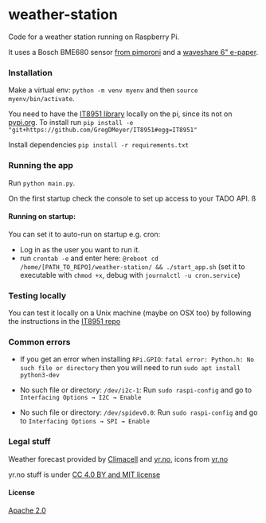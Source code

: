 # weather-station

Code for a weather station running on Raspberry Pi.

It uses a Bosch BME680 sensor [from pimoroni](https://shop.pimoroni.com/products/bme680-breakout) and a [waveshare 6" e-paper](https://www.waveshare.com/wiki/6inch_e-Paper_HAT).

### Installation

Make a virtual env: `python -m venv myenv` and then `source myenv/bin/activate`.

You need to have the [IT8951 library](https://github.com/GregDMeyer/IT8951) locally on the pi, since its not on [pypi.org](https://pypi.org/). To install run `pip install -e "git+https://github.com/GregDMeyer/IT8951#egg=IT8951"`

Install dependencies `pip install -r requirements.txt`

### Running the app

Run `python main.py`.

On the first startup check the console to set up access to your TADO API.
ß
#### Running on startup:

You can set it to auto-run on startup e.g. cron:

- Log in as the user you want to run it.
- run `crontab -e` and enter here: `@reboot cd /home/[PATH_TO_REPO]/weather-station/ && ./start_app.sh` (set it to executable with `chmod +x`, debug with `journalctl -u cron.service`)


### Testing locally

You can test it locally on a Unix machine (maybe on OSX too) by following the instructions in the [IT8951 repo](https://github.com/GregDMeyer/IT8951#readme)

### Common errors

- If you get an error when installing `RPi.GPIO`: `fatal error: Python.h: No such file or directory` then you will need to run `sudo apt install python3-dev`

- No such file or directory: `/dev/i2c-1`: Run `sudo raspi-config` and go to `Interfacing Options → I2C → Enable`

- No such file or directory: `/dev/spidev0.0`: Run `sudo raspi-config` and go to `Interfacing Options → SPI → Enable`

### Legal stuff

Weather forecast provided by [Climacell](https://www.climacell.co/) and [yr.no](https://www.yr.no), icons from [yr.no](http://nrkno.github.io/yr-weather-symbols/)

yr.no stuff is under [CC 4.0 BY and MIT license](https://api.met.no/doc/License)

#### License

[Apache 2.0](http://www.apache.org/licenses/LICENSE-2.0)
